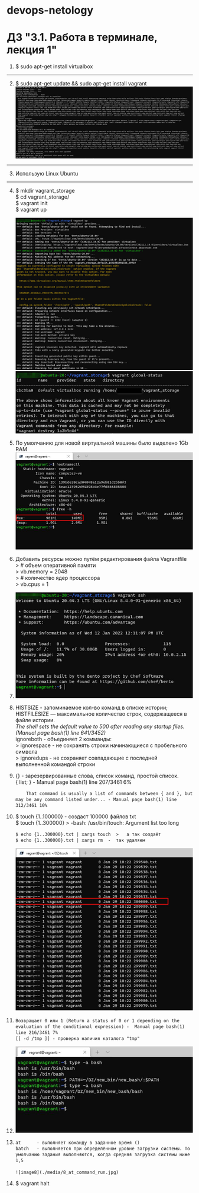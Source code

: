 # devops-netology

# ДЗ "3.1. Работа в терминале, лекция 1"

1)  $ sudo apt-get install virtualbox  
***  
2)  $ sudo apt-get update && sudo apt-get install vagrant  
    ![image1](./media/1_vagrant_install.jpg)  
***   
3)  Использую Linux Ubuntu  
***  
4)  $ mkdir vagrant_storage  
    $ cd vagrant_storage/  
    $ vagrant init  
    $ vagrant up  
           
    ![image2](./media/2_vagrant_up.jpg) ![image3](./media/3_vagrant_global_status.jpg)  
  
5)  По умолчанию для новой виртуальной машины было выделено 1Gb RAM  
    ![image4](./media/5_vagrant_memory.jpg)  
  
6)  Добавить ресурсы можно путём редактирования файла Vagrantfile  
         >   # объем оперативной памяти  
         >   vb.memory = 2048  
         >   # количество ядер процессора  
         >   vb.cpus = 1  
  
7)  ![image5](./media/4_vagrant_ssh.jpg)  
8)  HISTSIZE - запоминаемое кол-во команд в списке истории;  
    HISTFILESIZE — максимальное количество строк, содержащееся в файле истории.  
        *The shell sets the default value to 500 after reading any startup files. (Manual page bash(1) line 641/3452)*  
    ignoreboth - объединяет 2 комманды:  
        >   ignorespace - не сохранять строки начинающиеся с пробельного символа  
        >   ignoredups  - не сохраняет совпадающие с последней выполненной командой строки  

9)  {} - зарезервированные слова, список команд, простой список.  
            { list; }   -   Manual page bash(1) line 207/3461 6%  
            
            That command is usually a list of commands between { and }, but may be any command listed under... - Manual page bash(1) line 312/3461 10%  
            
10) $ touch {1..100000} - создаст 100000 файлов txt  
    $ touch {1..300000}   >   -bash: /usr/bin/touch: Argument list too long  
    
        $ echo {1..300000}.txt | xargs touch  >   а так создаёт          
        $ echo {1..300000}.txt | xargs rm  -  так удаляем  
        
    ![image6](./media/6_echo_xargs_more_300K.jpg)
  
11)     Возвращает 0 или 1 (Return a status of 0 or 1 depending on the evaluation of the conditional expression) -  Manual page bash(1) line 216/3461 7%  
        [[ -d /tmp ]] - проверка наличия каталога "tmp"  


12) ![image7](./media/7_bash__add_value_PATH.jpg)  


13)     at      - выполняет команду в заданное время ()  
        batch   - выполняется при определённом уровне загрузки системы. По умолчанию задания выполняются, когда средняя загрузка системы ниже 1,5  
        
        ![image8](./media/8_at_command_run.jpg)


14) $ vagrant halt
